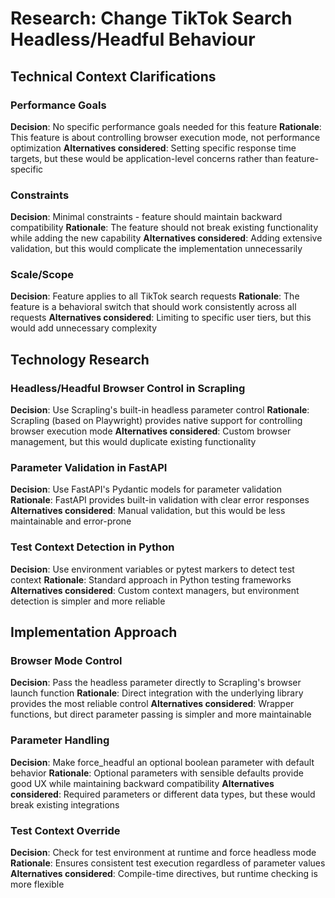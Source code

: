 # Research: Change TikTok Search Headless/Headful Behaviour

## Technical Context Clarifications

### Performance Goals
**Decision**: No specific performance goals needed for this feature
**Rationale**: This feature is about controlling browser execution mode, not performance optimization
**Alternatives considered**: Setting specific response time targets, but these would be application-level concerns rather than feature-specific

### Constraints
**Decision**: Minimal constraints - feature should maintain backward compatibility
**Rationale**: The feature should not break existing functionality while adding the new capability
**Alternatives considered**: Adding extensive validation, but this would complicate the implementation unnecessarily

### Scale/Scope
**Decision**: Feature applies to all TikTok search requests
**Rationale**: The feature is a behavioral switch that should work consistently across all requests
**Alternatives considered**: Limiting to specific user tiers, but this would add unnecessary complexity

## Technology Research

### Headless/Headful Browser Control in Scrapling
**Decision**: Use Scrapling's built-in headless parameter control
**Rationale**: Scrapling (based on Playwright) provides native support for controlling browser execution mode
**Alternatives considered**: Custom browser management, but this would duplicate existing functionality

### Parameter Validation in FastAPI
**Decision**: Use FastAPI's Pydantic models for parameter validation
**Rationale**: FastAPI provides built-in validation with clear error responses
**Alternatives considered**: Manual validation, but this would be less maintainable and error-prone

### Test Context Detection in Python
**Decision**: Use environment variables or pytest markers to detect test context
**Rationale**: Standard approach in Python testing frameworks
**Alternatives considered**: Custom context managers, but environment detection is simpler and more reliable

## Implementation Approach

### Browser Mode Control
**Decision**: Pass the headless parameter directly to Scrapling's browser launch function
**Rationale**: Direct integration with the underlying library provides the most reliable control
**Alternatives considered**: Wrapper functions, but direct parameter passing is simpler and more maintainable

### Parameter Handling
**Decision**: Make force_headful an optional boolean parameter with default behavior
**Rationale**: Optional parameters with sensible defaults provide good UX while maintaining backward compatibility
**Alternatives considered**: Required parameters or different data types, but these would break existing integrations

### Test Context Override
**Decision**: Check for test environment at runtime and force headless mode
**Rationale**: Ensures consistent test execution regardless of parameter values
**Alternatives considered**: Compile-time directives, but runtime checking is more flexible